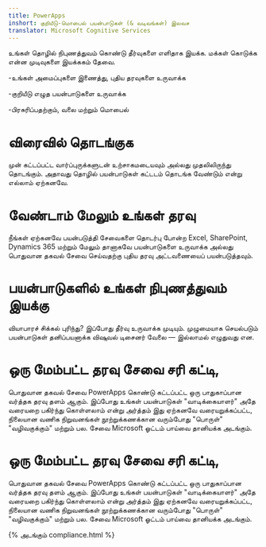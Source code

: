 ```yaml
---
title: PowerApps
inshort: குறியீடு-மொபைல் பயன்பாடுகள் (& வடிவங்கள்) இலவச
translator: Microsoft Cognitive Services
---
```


உங்கள் தொழில் நிபுணத்துவம் கொண்டு தீர்வுகளை எளிதாக இயக்க. மக்கள் கொடுக்க என்ன முடிவுகளை இயக்ககம் தேவை.

-உங்கள் அமைப்புகளை இணைத்து, புதிய தரவுகளை உருவாக்க

-குறியீடு எழுத பயன்பாடுகளை உருவாக்க

-பிரசுரிப்பதற்கும், வலை மற்றும் மொபைல்

# விரைவில் தொடங்குக
முன் கட்டப்பட்ட வார்ப்புருக்களுடன் உற்சாகமடையவும் அல்லது முதலிலிருந்து தொடங்கும். அதாவது தொழில் பயன்பாடுகள் கட்டடம் தொடங்க வேண்டும் என்று எல்லாம் ஏற்கனவே.

# வேண்டாம் மேலும் உங்கள் தரவு
நீங்கள் ஏற்கனவே பயன்படுத்தி சேவைகளை தொடர்பு போன்ற Excel, SharePoint, Dynamics 365 மற்றும் மேலும் தானாகவே பயன்பாடுகளை உருவாக்க அல்லது பொதுவான தகவல் சேவை செய்வதற்கு புதிய தரவு அட்டவணையைப் பயன்படுத்தவும்.

# பயன்பாடுகளில் உங்கள் நிபுணத்துவம் இயக்கு
வியாபாரச் சிக்கல் புரிந்து? இப்போது தீர்வு உருவாக்க முடியும். முழுமையாக செயல்படும் பயன்பாடுகள் தனிப்பயனாக்க விஷுவல் டிசைனர் வேலை — இல்லாமல் எழுதுவது என.

# ஒரு மேம்பட்ட தரவு சேவை சரி கட்டி,
பொதுவான தகவல் சேவை PowerApps கொண்டு கட்டப்பட்ட ஒரு பாதுகாப்பான வர்த்தக தரவு தளம் ஆகும். இப்போது உங்கள் பயன்பாடுகள் "வாடிக்கையாளர்" அதே வரையறை பகிர்ந்து கொள்ளலாம் என்று அர்த்தம் இது ஏற்கனவே வரையறுக்கப்பட்ட, நிலையான வணிக நிறுவனங்கள் நூற்றுக்கணக்கான வரும்போது "பொருள்" "வழிவகுக்கும்" மற்றும் பல. சேவை Microsoft ஓட்டம் பாய்வை தானியக்க அடங்கும்.

# ஒரு மேம்பட்ட தரவு சேவை சரி கட்டி,
பொதுவான தகவல் சேவை PowerApps கொண்டு கட்டப்பட்ட ஒரு பாதுகாப்பான வர்த்தக தரவு தளம் ஆகும். இப்போது உங்கள் பயன்பாடுகள் "வாடிக்கையாளர்" அதே வரையறை பகிர்ந்து கொள்ளலாம் என்று அர்த்தம் இது ஏற்கனவே வரையறுக்கப்பட்ட, நிலையான வணிக நிறுவனங்கள் நூற்றுக்கணக்கான வரும்போது "பொருள்" "வழிவகுக்கும்" மற்றும் பல. சேவை Microsoft ஓட்டம் பாய்வை தானியக்க அடங்கும்.

{% அடங்கும் compliance.html %}

